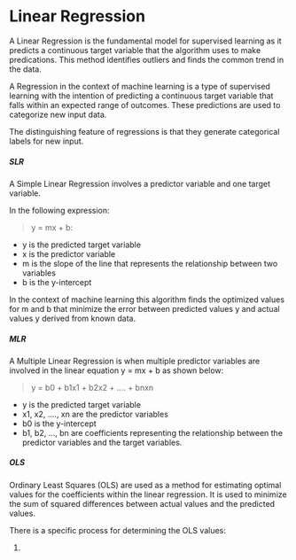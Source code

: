 # Linear Regression

A Linear Regression is the fundamental model for supervised learning as it predicts a continuous target variable that the algorithm uses to make predications. This method identifies outliers and finds the common trend in the data.

A Regression in the context of machine learning is a type of supervised learning with the intention of predicting a continuous target variable that falls within an expected range of outcomes. These predictions are used to categorize new input data.

The distinguishing feature of regressions is that they generate categorical labels for new input.

##### SLR

A Simple Linear Regression involves a predictor variable and one target variable. 

In the following expression:

>y = mx + b:

- y is the predicted target variable
- x is the predictor variable
- m is the slope of the line that represents the relationship between two variables
- b is the y-intercept 

In the context of machine learning this algorithm finds the optimized values for m and b that minimize the error between predicted values y and actual values y derived from known data.

##### MLR

A Multiple Linear Regression is when multiple predictor variables are involved in the linear equation y = mx + b as shown below:

>y = b0 + b1x1 + b2x2 + .... + bnxn

- y is the predicted target variable
- x1, x2, ...., xn are the predictor variables
- b0 is the y-intercept
- b1, b2, ..., bn are coefficients representing the relationship between the predictor variables and the target variables.

##### OLS

Ordinary Least Squares (OLS) are used as a method for estimating optimal values for the coefficients within the linear regression. It is used to minimize the sum of squared differences between actual values and the predicted values.

There is a specific process for determining the OLS values:

1. 